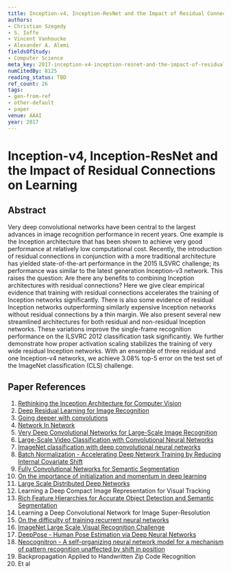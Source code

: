 ```yaml
---
title: Inception-v4, Inception-ResNet and the Impact of Residual Connections on Learning
authors:
- Christian Szegedy
- S. Ioffe
- Vincent Vanhoucke
- Alexander A. Alemi
fieldsOfStudy:
- Computer Science
meta_key: 2017-inception-v4-inception-resnet-and-the-impact-of-residual-connections-on-learning
numCitedBy: 8125
reading_status: TBD
ref_count: 26
tags:
- gen-from-ref
- other-default
- paper
venue: AAAI
year: 2017
---
```


# Inception-v4, Inception-ResNet and the Impact of Residual Connections on Learning

## Abstract

Very deep convolutional networks have been central to the largest advances in image recognition performance in recent years. One example is the Inception architecture that has been shown to achieve very good performance at relatively low computational cost. Recently, the introduction of residual connections in conjunction with a more traditional architecture has yielded state-of-the-art performance in the 2015 ILSVRC challenge; its performance was similar to the latest generation Inception-v3 network. This raises the question: Are there any benefits to combining Inception architectures with residual connections? Here we give clear empirical evidence that training with residual connections accelerates the training of Inception networks significantly. There is also some evidence of residual Inception networks outperforming similarly expensive Inception networks without residual connections by a thin margin. We also present several new streamlined architectures for both residual and non-residual Inception networks. These variations improve the single-frame recognition performance on the ILSVRC 2012 classification task significantly. We further demonstrate how proper activation scaling stabilizes the training of very wide residual Inception networks. With an ensemble of three residual and one Inception-v4 networks, we achieve 3.08% top-5 error on the test set of the ImageNet classification (CLS) challenge.

## Paper References

1. [Rethinking the Inception Architecture for Computer Vision](2016-rethinking-the-inception-architecture-for-computer-vision)
2. [Deep Residual Learning for Image Recognition](2015-resnet.md)
3. [Going deeper with convolutions](2015-going-deeper-with-convolutions)
4. [Network In Network](2014-network-in-network)
5. [Very Deep Convolutional Networks for Large-Scale Image Recognition](2014-vggnet.md)
6. [Large-Scale Video Classification with Convolutional Neural Networks](2014-large-scale-video-classification-with-convolutional-neural-networks)
7. [ImageNet classification with deep convolutional neural networks](2012-alexnet.md)
8. [Batch Normalization - Accelerating Deep Network Training by Reducing Internal Covariate Shift](2015-batch-normalization-accelerating-deep-network-training-by-reducing-internal-covariate-shift)
9. [Fully Convolutional Networks for Semantic Segmentation](2017-fully-convolutional-networks-for-semantic-segmentation)
10. [On the importance of initialization and momentum in deep learning](2013-on-the-importance-of-initialization-and-momentum-in-deep-learning)
11. [Large Scale Distributed Deep Networks](2012-large-scale-distributed-deep-networks)
12. Learning a Deep Compact Image Representation for Visual Tracking
13. [Rich Feature Hierarchies for Accurate Object Detection and Semantic Segmentation](2014-rich-feature-hierarchies-for-accurate-object-detection-and-semantic-segmentation)
14. Learning a Deep Convolutional Network for Image Super-Resolution
15. [On the difficulty of training recurrent neural networks](2013-on-the-difficulty-of-training-recurrent-neural-networks)
16. [ImageNet Large Scale Visual Recognition Challenge](2015-imagenet-large-scale-visual-recognition-challenge)
17. [DeepPose - Human Pose Estimation via Deep Neural Networks](2014-deeppose-human-pose-estimation-via-deep-neural-networks)
18. [Neocognitron - A self-organizing neural network model for a mechanism of pattern recognition unaffected by shift in position](2004-neocognitron-a-self-organizing-neural-network-model-for-a-mechanism-of-pattern-recognition-unaffected-by-shift-in-position)
19. Backpropagation Applied to Handwritten Zip Code Recognition
20. Et al
